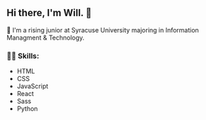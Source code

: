 ## Hi there, I'm Will. 👋 

🍊 I'm a rising junior at Syracuse University majoring in Information Managment & Technology.

### 👨‍💻 Skills: 
  - HTML
  - CSS
  - JavaScript
  - React
  - Sass
  - Python
